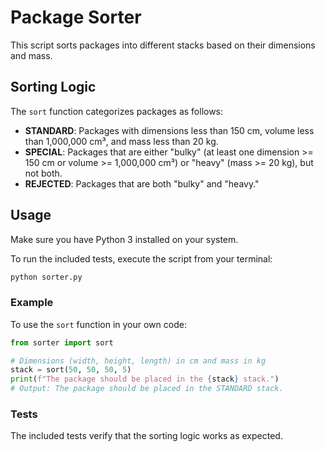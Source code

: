 # Package Sorter

This script sorts packages into different stacks based on their dimensions and mass.

## Sorting Logic

The `sort` function categorizes packages as follows:

- **STANDARD**: Packages with dimensions less than 150 cm, volume less than 1,000,000 cm³, and mass less than 20 kg.
- **SPECIAL**: Packages that are either "bulky" (at least one dimension >= 150 cm or volume >= 1,000,000 cm³) or "heavy" (mass >= 20 kg), but not both.
- **REJECTED**: Packages that are both "bulky" and "heavy."

## Usage

Make sure you have Python 3 installed on your system.

To run the included tests, execute the script from your terminal:

```bash
python sorter.py
```

### Example

To use the `sort` function in your own code:

```python
from sorter import sort

# Dimensions (width, height, length) in cm and mass in kg
stack = sort(50, 50, 50, 5)
print(f"The package should be placed in the {stack} stack.")
# Output: The package should be placed in the STANDARD stack.
```

### Tests

The included tests verify that the sorting logic works as expected.